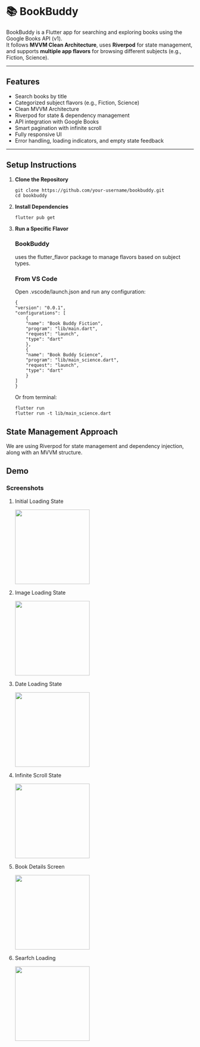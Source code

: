 # 📚 BookBuddy

BookBuddy is a Flutter app for searching and exploring books using the Google Books API (v1).  
It follows **MVVM Clean Architecture**, uses **Riverpod** for state management, and supports **multiple app flavors** for browsing different subjects (e.g., Fiction, Science).

---

## Features

-   Search books by title
-   Categorized subject flavors (e.g., Fiction, Science)
-   Clean MVVM Architecture
-   Riverpod for state & dependency management
-   API integration with Google Books
-   Smart pagination with infinite scroll
-   Fully responsive UI
-   Error handling, loading indicators, and empty state feedback

---

## Setup Instructions

1.  **Clone the Repository**

    ```
    git clone https://github.com/your-username/bookbuddy.git
    cd bookbuddy

    ```

2.  **Install Dependencies**

    ```
    flutter pub get

    ```

3.  **Run a Specific Flavor**

    ### BookBuddy

    uses the flutter_flavor package to manage flavors based on subject types.

    ### From VS Code

    Open .vscode/launch.json and run any configuration:

    ```
    {
    "version": "0.0.1",
    "configurations": [
        {
        "name": "Book Buddy Fiction",
        "program": "lib/main.dart",
        "request": "launch",
        "type": "dart"
        },
        {
        "name": "Book Buddy Science",
        "program": "lib/main_science.dart",
        "request": "launch",
        "type": "dart"
        }
    ]
    }
    ```

    Or from terminal:

    ```
    flutter run
    flutter run -t lib/main_science.dart
    ```

## State Management Approach

We are using Riverpod for state management and dependency injection, along with an MVVM structure.

## Demo

### Screenshots

1. Initial Loading State

    <img src="https://raw.githubusercontent.com/sezanhaque/riverpod_bookbuddy/3751ff22649160832958ca6f7ea6df7ca6cd2718/demo/screenshots/1.%20Initial%20Loading.png" width="200" >


2. Image Loading State

    <img src="https://raw.githubusercontent.com/sezanhaque/riverpod_bookbuddy/refs/heads/master/demo/screenshots/2.%20Image%20Loading.png" width="200" >


3. Date Loading State

    <img src="https://raw.githubusercontent.com/sezanhaque/riverpod_bookbuddy/refs/heads/master/demo/screenshots/3.%20Data%20Loaded.png" width="200" >

4. Infinite Scroll State

    <img src="https://raw.githubusercontent.com/sezanhaque/riverpod_bookbuddy/refs/heads/master/demo/screenshots/4.%20Infinite%20Scroll.png" width="200" >

5. Book Details Screen

    <img src="https://raw.githubusercontent.com/sezanhaque/riverpod_bookbuddy/refs/heads/master/demo/screenshots/5.%20Book%20Details%20Screen.png" width="200" >

6. Searfch Loading

    <img src="https://raw.githubusercontent.com/sezanhaque/riverpod_bookbuddy/refs/heads/master/demo/screenshots/6.%20Search%20Loading.png" width="200" >

[Demo Video]: https://github.com/sezanhaque/riverpod_bookbuddy/blob/master/demo/video.gif "Demo"
